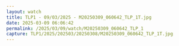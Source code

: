 ```yaml
---
layout: watch
title: TLP1 - 09/03/2025 - M20250309_060642_TLP_1T.jpg
date: 2025-03-09 06:06:42
permalink: /2025/03/09/watch/M20250309_060642_TLP_1
capture: TLP1/2025/202503/20250308/M20250309_060642_TLP_1T.jpg
---
```

